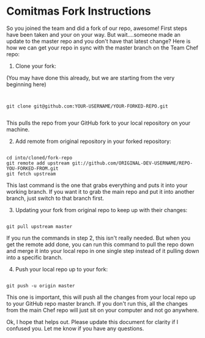 # Comitmas Fork Instructions

So you joined the team and did a fork of our repo, awesome! First steps have been taken and your on your way. But wait....someone made an update to the master repo and you don't have that latest change? Here is how we can get your repo in sync with the master branch on the Team Chef repo:

1. Clone your fork:

(You may have done this already, but we are starting from the very beginning here)

<pre><code data-trim class="bash">

git clone git@github.com:YOUR-USERNAME/YOUR-FORKED-REPO.git

</code></pre>

This pulls the repo from your GitHub fork to your local repository on your machine.

2. Add remote from original repository in your forked repository:

<pre><code data-trim class="bash">
cd into/cloned/fork-repo
git remote add upstream git://github.com/ORIGINAL-DEV-USERNAME/REPO-YOU-FORKED-FROM.git
git fetch upstream
</code></pre>

This last command is the one that grabs everything and puts it into your working branch. If you want it to grab the main repo and put it into another branch, just switch to that branch first.

3. Updating your fork from original repo to keep up with their changes:

<pre><code data-trim class="bash">
git pull upstream master
</code></pre>

If you run the commands in step 2, this isn't really needed. But when you get the remote add done, you can run this command to pull the repo down and merge it into your local repo in one single step instead of it pulling down into a specific branch.

4. Push your local repo up to your fork:

<pre><code data-trim class="bash">
git push -u origin master
</code></pre>

This one is important, this will push all the changes from your local repo up to your GitHub repo master branch. If you don't run this, all the changes from the main Chef repo will just sit on your computer and not go anywhere.

Ok, I hope that helps out. Please update this document for clarity if I confused you. Let me know if you have any questions.

